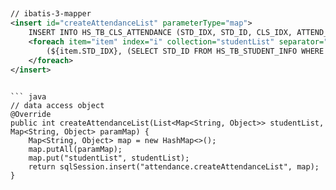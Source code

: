 ##

``` xml
// ibatis-3-mapper
<insert id="createAttendanceList" parameterType="map">
	INSERT INTO HS_TB_CLS_ATTENDANCE (STD_IDX, STD_ID, CLS_IDX, ATTEND_DATE, ATTEND_YN, CLS_SEQ, REMARK, INS_UID, UPD_UID, INS_DATE, UPD_DATE, DEL_FLAG) VALUES 
	<foreach item="item" index="i" collection="studentList" separator=",">
		(${item.STD_IDX}, (SELECT STD_ID FROM HS_TB_STUDENT_INFO WHERE STD_IDX = ${item.STD_IDX} AND IFNULL(DEL_FLAG,'N') = 'N'), ${clsIdx}, #{attendDate}, 'A', ${clsSeq}, '', #{insUid}, #{updUid}, NOW(3), NOW(3), 'N')
	</foreach>
</insert>
```

```

``` java
// data access object
@Override
public int createAttendanceList(List<Map<String, Object>> studentList, Map<String, Object> paramMap) {
	Map<String, Object> map = new HashMap<>();
	map.putAll(paramMap);
	map.put("studentList", studentList);
	return sqlSession.insert("attendance.createAttendanceList", map);
}
```
